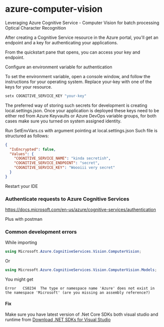 # azure-computer-vision
Leveraging Azure Cognitive Service - Computer Vision for batch processing Optical Character Recognition

After creating a Cognitive Service resource in the Azure portal, you'll get an endpoint and a key for authenticating your applications.

From the quickstart pane that opens, you can access your key and endpoint.

Configure an environment variable for authentication

To set the environment variable, open a console window, and follow the instructions for your operating system. Replace your-key with one of the keys for your resource.

```powershell
setx COGNITIVE_SERVICE_KEY "your-key"
```
The preferred way of storing such secrets for development is creating local.settings.json. Once your application is deployed these keys need to be either red from Azure Keyvaults or Azure DevOps variable groups, for both cases make sure you turned on system assigned identity.

Run SetEnvVars.cs with argument pointing at local.settings.json
Such file is structured as follows:

```json
{
  "IsEncrypted": false,
  "Values": {
    "COGNITIVE_SERVICE_NAME": "kinda secretish",
    "COGNITIVE_SERVICE_ENDPOINT": "secret",
	"COGNITIVE_SERVICE_KEY": "Woooiii very secret"
  }
}
```

Restart your IDE



### Authenticate requests to Azure Cognitive Services

https://docs.microsoft.com/en-us/azure/cognitive-services/authentication


Plus with postman



### Common development errors
While importing 
```C#
using Microsoft.Azure.CognitiveServices.Vision.ComputerVision;
```
Or
```C#
using Microsoft.Azure.CognitiveServices.Vision.ComputerVision.Models;
```
You might get
```
Error	CS0234	The type or namespace name 'Azure' does not exist in the namespace 'Microsoft' (are you missing an assembly reference?)
```

#### Fix
Make sure you have latest version of .Net Core SDKs both visual studio and runtime from [Download .NET SDKs for Visual Studio](https://dotnet.microsoft.com/download/visual-studio-sdks)